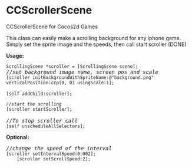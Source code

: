 CCScrollerScene
===============

CCScrollerScene for Cocos2d Games

This class can easily make a scrolling background for any iphone game.
Simply set the sprite image and the speeds, then call start scroller (DONE)

<b>Usage:</b><p>
<pre>
<code>ScrollingScene *scroller = [ScrollingScene scene];</code>
<var>//set background image name, screen pos and scale</var>
<code>[scroller initBackgroundWithSpriteName:@"background.png" verticalPosition:ccp(0, 0) usingScale:1];</code>

<code>[self addChild:scroller];

<var>//start the scrolling</var>
[scroller startScroller];</code>

<var>//To stop scroller call</var>
<code>[self unscheduleAllSelectors];</code>
</pre>
<p>
<b>Optional:</b>
<pre>
<var>//change the speed of the interval</var>
<code>[scroller setIntervalSpeed:0.002];
    [scroller setScrollSpeed:2];</code></pre>


